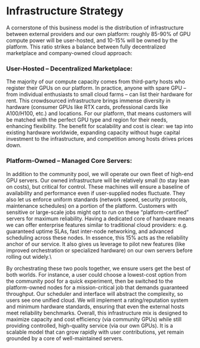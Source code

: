 # Infrastructure Strategy

A cornerstone of this business model is the distribution of infrastructure between external providers and our own platform: roughly 85-90% of GPU compute power will be user-hosted, and 10-15% will be owned by the platform. This ratio strikes a balance between fully decentralized marketplace and company-owned cloud approach:

### User-Hosted – Decentralized Marketplace:

&#x20;The majority of our compute capacity comes from third-party hosts who register their GPUs on our platform. In practice, anyone with spare GPU – from individual enthusiasts to small cloud farms – can list their hardware for rent. This crowdsourced infrastructure brings immense diversity in hardware (consumer GPUs like RTX cards, professional cards like A100/H100, etc.) and locations. For our platform, that means customers will be matched with the perfect GPU type and region for their needs, enhancing flexibility. The benefit for scalability and cost is clear: we tap into existing hardware worldwide, expanding capacity without huge capital investment to the infrastructure, and competition among hosts drives prices down.

### Platform-Owned – Managed Core Servers:

&#x20;In addition to the community pool, we will operate our own fleet of high-end GPU servers. Our owned infrastructure will be relatively small (to stay lean on costs), but critical for control. These machines will ensure a baseline of availability and performance even if user-supplied nodes fluctuate. They also let us enforce uniform standards (network speed, security protocols, maintenance schedules) on a portion of the platform. Customers with sensitive or large-scale jobs might opt to run on these “platform-certified” servers for maximum reliability. Having a dedicated core of hardware means we can offer enterprise features similar to traditional cloud providers: e.g. guaranteed uptime SLAs, fast inter-node networking, and advanced scheduling across these nodes. In essence, this 15% acts as the reliability anchor of our service. It also gives us leverage to pilot new features (like improved orchestration or specialized hardware) on our own servers before rolling out widely.\


By orchestrating these two pools together, we ensure users get the best of both worlds. For instance, a user could choose a lowest-cost option from the community pool for a quick experiment, then be switched to the platform-owned nodes for a mission-critical job that demands guaranteed throughput. Our scheduler and interface will abstract the complexity, so users see one unified cloud. We will implement a rating/reputation system and minimum hardware standards, ensuring that even the external hosts meet reliability benchmarks. Overall, this infrastructure mix is designed to maximize capacity and cost efficiency (via community GPUs) while still providing controlled, high-quality service (via our own GPUs). It is a scalable model that can grow rapidly with user contributions, yet remain grounded by a core of well-maintained servers.
